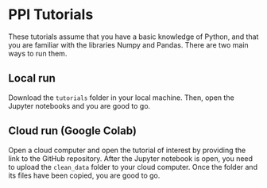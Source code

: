# PPI Tutorials

These tutorials assume that you have a basic knowledge of Python, and that you are familiar with the libraries Numpy and Pandas.
There are two main ways to run them.

## Local run

Download the `tutorials` folder in your local machine.
Then, open the Jupyter notebooks and you are good to go.

## Cloud run (Google Colab)

Open a cloud computer and open the tutorial of interest by providing the link to the GitHub repository.
After the Jupyter notebook is open, you need to upload the `clean_data` folder to your cloud computer.
Once the folder and its files have been copied, you are good to go.
